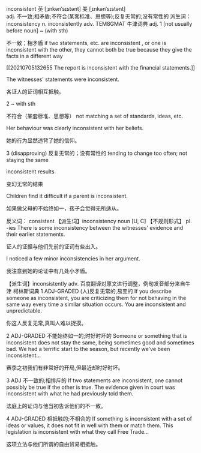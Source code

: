 inconsistent
英 [ˌɪnkənˈsɪstənt]   美 [ˌɪnkənˈsɪstənt]  
adj.
不一致;相矛盾;不符合(某套标准、思想等);反复无常的;没有常性的
派生词： inconsistency n. inconsistently adv.
TEM8GMAT
牛津词典
adj.
1
[not usually before noun] ~ (with sth)

不一致；相矛盾
if two statements, etc. are inconsistent , or one is inconsistent with the other, they cannot both be true because they give the facts in a different way

[[20210705132655 The report is inconsistent with the financial statements.]]


The witnesses' statements were inconsistent.

各证人的证词相互抵触。

2
~ with sth

不符合（某套标准、思想等）
not matching a set of standards, ideas, etc.

Her behaviour was clearly inconsistent with her beliefs.

她的行为显然违背了她的信仰。

3
(disapproving) 反复无常的；没有常性的
tending to change too often; not staying the same

inconsistent results

变幻无常的结果

Children find it difficult if a parent is inconsistent.

如果做父母的不始终如一，孩子会觉得无所适从。

反义词： consistent
【派生词】inconsistency noun [U, C]
【不规则形式】 pl. -ies
There is some inconsistency between the witnesses' evidence and their earlier statements.

证人的证据与他们先前的证词有些出入。

I noticed a few minor inconsistencies in her argument.

我注意到她的论证中有几处小矛盾。

【派生词】inconsistently adv.
百度翻译对原文进行调整，例句发音部分来自牛津
柯林斯词典
1
ADJ-GRADED (人)反复无常的,易变的
If you describe someone as inconsistent, you are criticizing them for not behaving in the same way every time a similar situation occurs.
You are inconsistent and unpredictable.

你这人反复无常,真叫人难以捉摸。

2
ADJ-GRADED 不能始终如一的;时好时坏的
Someone or something that is inconsistent does not stay the same, being sometimes good and sometimes bad.
We had a terrific start to the season, but recently we've been inconsistent...

赛季之初我们有非常好的开局,但最近却时好时坏。

3
ADJ 不一致的;相排斥的
If two statements are inconsistent, one cannot possibly be true if the other is true.
The evidence given in court was inconsistent with what he had previously told them.

法庭上的证词与他当初告诉他们的不一致。

4
ADJ-GRADED 相抵触的;不相合的
If something is inconsistent with a set of ideas or values, it does not fit in well with them or match them.
This legislation is inconsistent with what they call Free Trade...

这项立法与他们所谓的自由贸易相抵触。